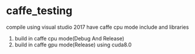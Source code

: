 # caffe_testing
compile using visual studio 2017
have caffe cpu mode include and libraries
1. build in caffe cpu mode(Debug And Release)
2. build in caffe gpu mode(Release)
using cuda8.0
